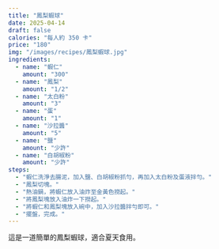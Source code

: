 ```yaml
---
title: "鳳梨蝦球"
date: 2025-04-14
draft: false
calories: "每人約 350 卡"
price: "180"
img: "/images/recipes/鳳梨蝦球.jpg"
ingredients:
  - name: "蝦仁"
    amount: "300"
  - name: "鳳梨"
    amount: "1/2"
  - name: "太白粉"
    amount: "3"
  - name: "蛋"
    amount: "1"
  - name: "沙拉醬"
    amount: "5"
  - name: "鹽"
    amount: "少許"
  - name: "白胡椒粉"
    amount: "少許"
steps:
  - "蝦仁洗淨去腸泥，加入鹽、白胡椒粉抓勻，再加入太白粉及蛋液拌勻。"
  - "鳳梨切塊。"
  - "熱油鍋，將蝦仁放入油炸至金黃色撈起。"
  - "將鳳梨塊放入油炸一下撈起。"
  - "將蝦仁和鳳梨塊放入碗中，加入沙拉醬拌勻即可。"
  - "擺盤，完成。"
---
```


這是一道簡單的鳳梨蝦球，適合夏天食用。
